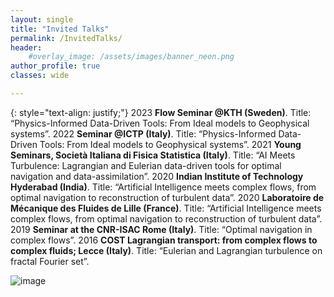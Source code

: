 ```yaml
---
layout: single
title: "Invited Talks"
permalink: /InvitedTalks/
header:
    #overlay_image: /assets/images/banner_neon.png
author_profile: true
classes: wide

--- 
```


{: style="text-align: justify;"}
2023	**Flow Seminar @KTH (Sweden)**. Title: “Physics-Informed Data-Driven Tools: From Ideal models to Geophysical systems”. 
2022	**Seminar @ICTP (Italy)**. Title: “Physics-Informed Data-Driven Tools: From Ideal models to Geophysical systems”. 
2021	**Young Seminars, Società Italiana di Fisica Statistica (Italy)**. Title: “AI Meets Turbulence: Lagrangian and Eulerian data-driven tools for optimal navigation and data-assimilation”. 
2020	**Indian Institute of Technology Hyderabad (India)**. Title: “Artificial Intelligence meets complex flows, from optimal navigation to reconstruction of turbulent data”.
2020	**Laboratoire de Mécanique des Fluides de Lille (France)**. Title: “Artificial Intelligence meets complex flows, from optimal navigation to reconstruction of turbulent data”.
2019		**Seminar at the CNR-ISAC Rome (Italy)**. Title: “Optimal navigation in complex flows”.
2016		**COST Lagrangian transport: from complex flows to complex fluids; Lecce (Italy)**. Title: “Eulerian and Lagrangian turbulence on fractal Fourier set”.

![image](https://github.com/mbuzzico/mbuzzico.github.io/assets/60366743/a260f6c0-c9db-4f3e-b5d6-05025ddad0e8)


